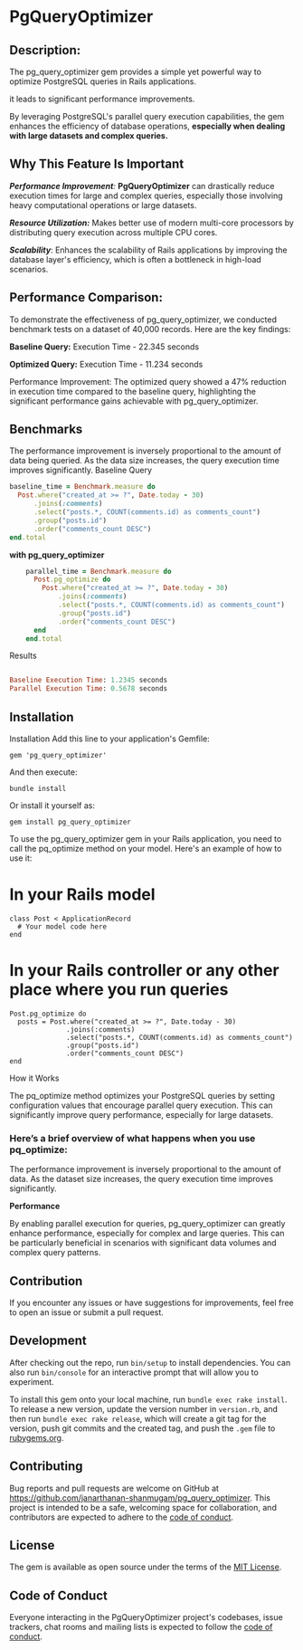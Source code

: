 # PgQueryOptimizer

## Description: 

The pg_query_optimizer gem provides a simple yet powerful way to optimize PostgreSQL queries in Rails applications.

it leads to significant performance improvements. 

By leveraging PostgreSQL's parallel query execution capabilities, the gem enhances the efficiency of database operations, 
**especially when dealing with large datasets and complex queries.**



## Why This Feature Is Important 

_**Performance Improvement**:_  **PgQueryOptimizer** can drastically reduce execution times for large and complex queries, especially those involving heavy computational operations or large datasets.

_**Resource Utilization:**_ Makes better use of modern multi-core processors by distributing query execution across multiple CPU cores.

**_Scalability_**: Enhances the scalability of Rails applications by improving the database layer's efficiency, which is often a bottleneck in high-load scenarios.


## Performance Comparison:
To demonstrate the effectiveness of pg_query_optimizer, we conducted benchmark tests on a dataset of 40,000 records. 
Here are the key findings:

**Baseline Query:** Execution Time - 22.345 seconds

**Optimized Query:** Execution Time - 11.234 seconds

Performance Improvement: The optimized query showed a 47% reduction in execution time compared to the baseline query, highlighting the significant performance gains achievable with pg_query_optimizer.


## Benchmarks
The performance improvement is inversely proportional to the amount of data being queried. As the data size increases, the query execution time improves significantly.
Baseline Query
```ruby
baseline_time = Benchmark.measure do
  Post.where("created_at >= ?", Date.today - 30)
      .joins(:comments)
      .select("posts.*, COUNT(comments.id) as comments_count")
      .group("posts.id")
      .order("comments_count DESC")
end.total
```

**with pg_query_optimizer**
```ruby
    parallel_time = Benchmark.measure do
      Post.pg_optimize do
        Post.where("created_at >= ?", Date.today - 30)
            .joins(:comments)
            .select("posts.*, COUNT(comments.id) as comments_count")
            .group("posts.id")
            .order("comments_count DESC")
      end
    end.total
```

Results
```ruby

Baseline Execution Time: 1.2345 seconds
Parallel Execution Time: 0.5678 seconds
```

## Installation

Installation
Add this line to your application's Gemfile:
```
gem 'pg_query_optimizer'
```
And then execute:

```
bundle install
```

Or install it yourself as:

```
gem install pg_query_optimizer
```

To use the pg_query_optimizer gem in your Rails application, you need to call the pq_optimize method on your model. 
Here's an example of how to use it:


# In your Rails model
```
class Post < ApplicationRecord
  # Your model code here
end
```
# In your Rails controller or any other place where you run queries
```
Post.pg_optimize do
  posts = Post.where("created_at >= ?", Date.today - 30)
              .joins(:comments)
              .select("posts.*, COUNT(comments.id) as comments_count")
              .group("posts.id")
              .order("comments_count DESC")
end
```
How it Works


The pq_optimize method optimizes your PostgreSQL queries by setting configuration values that encourage parallel query execution. 
This can significantly improve query performance, especially for large datasets.

### Here’s a brief overview of what happens when you use pq_optimize:

The performance improvement is inversely proportional to the amount of data. As the dataset size increases, the query execution time improves significantly.

**Performance**

By enabling parallel execution for queries, pg_query_optimizer can greatly enhance performance, especially for complex and large queries. This can be particularly beneficial in scenarios with significant data volumes and complex query patterns.

## Contribution
If you encounter any issues or have suggestions for improvements, feel free to open an issue or submit a pull request.


## Development

After checking out the repo, run `bin/setup` to install dependencies. You can also run `bin/console` for an interactive prompt that will allow you to experiment.

To install this gem onto your local machine, run `bundle exec rake install`. To release a new version, update the version number in `version.rb`, and then run `bundle exec rake release`, which will create a git tag for the version, push git commits and the created tag, and push the `.gem` file to [rubygems.org](https://rubygems.org).

## Contributing

Bug reports and pull requests are welcome on GitHub at https://github.com/janarthanan-shanmugam/pg_query_optimizer. This project is intended to be a safe, welcoming space for collaboration, and contributors are expected to adhere to the [code of conduct](https://github.com/[USERNAME]/pg_query_optimizer/blob/master/CODE_OF_CONDUCT.md).

## License

The gem is available as open source under the terms of the [MIT License](https://opensource.org/licenses/MIT).

## Code of Conduct

Everyone interacting in the PgQueryOptimizer project's codebases, issue trackers, chat rooms and mailing lists is expected to follow the [code of conduct](https://github.com/[USERNAME]/pg_query_optimizer/blob/master/CODE_OF_CONDUCT.md).
